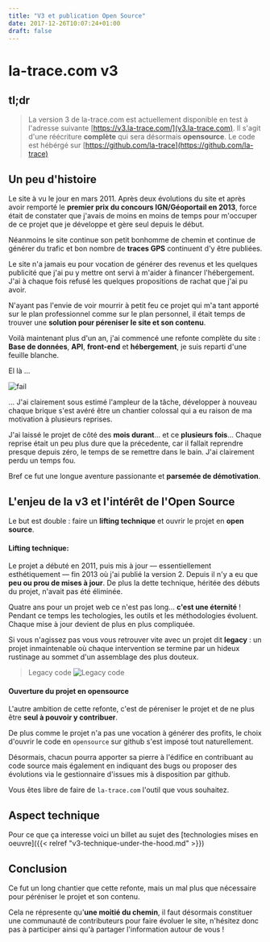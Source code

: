 ```yaml
---
title: "V3 et publication Open Source"
date: 2017-12-26T10:07:24+01:00
draft: false
---
```


# la-trace.com v3

## tl;dr

> La version 3 de la-trace.com est actuellement disponible en test à l'adresse
suivante [https://v3.la-trace.com/](v3.la-trace.com). Il s'agit d'une réécriture
**complète** qui sera désormais **opensource**. Le code est hébérgé sur
[https://github.com/la-trace](https://github.com/la-trace)

<!--more-->

## Un peu d'histoire

Le site à vu le jour en mars 2011. Après deux évolutions du site et après avoir
remporté le **premier prix du concours IGN/Géoportail en 2013**, force était de
constater que j'avais de moins en moins de temps pour m'occuper de ce projet que
je développe et gère seul depuis le début.

Néanmoins le site continue son petit bonhomme de chemin et continue de générer
du trafic et bon nombre de **traces GPS** continuent d'y être publiées.

Le site n'a jamais eu pour vocation de générer des revenus et les quelques
publicité que j'ai pu y mettre ont servi à m'aider à financer l'hébergement.
J'ai à chaque fois refusé les quelques propositions de rachat que j'ai pu avoir.

N'ayant pas l'envie de voir mourrir à petit feu ce projet qui m'a
tant apporté sur le plan professionnel comme sur le plan personnel, il était
temps de trouver une **solution pour péreniser le site et son contenu**.

Voilà maintenant plus d'un an, j'ai commencé une refonte complète du site :
**Base de données**, **API**, **front-end** et **hébergement**, je suis reparti
d'une feuille blanche.

El là ...

![fail](https://media.giphy.com/media/XsUtdIeJ0MWMo/giphy.gif)

... J'ai clairement sous estimé l'ampleur de la tâche, développer à nouveau
chaque brique s'est avéré être un chantier colossal qui a eu raison de ma
motivation à plusieurs reprises.

J'ai laissé le projet de côté des **mois durant**... et ce **plusieurs fois**...
Chaque reprise était un peu plus dure que la précedente, car il fallait
reprendre presque depuis zéro, le temps de se remettre dans le bain. J'ai
clairement perdu un temps fou.

Bref ce fut une longue aventure passionante et **parsemée de démotivation**.

## L'enjeu de la v3 et l'intérêt de l'Open Source

Le but est double : faire un **lifting technique** et ouvrir le projet en
**open source**.

#### Lifting technique:

Le projet a débuté en 2011, puis mis à jour — essentiellement esthétiquement —
fin 2013 où j'ai publié la version 2. Depuis il n'y a eu que **peu ou prou de
mises à jour**. De plus la dette technique, héritée des débuts du projet,
n'avait pas été éliminée.

Quatre ans pour un projet web ce n'est pas long... **c'est une éternité** !
Pendant ce temps les techologies, les outils et les méthodologies évoluent.
Chaque mise à jour devient de plus en plus compliquée.

Si vous n'agissez pas vous vous retrouver vite avec un projet dit **legacy** :
un projet inmaintenable où chaque intervention se termine par un hideux
rustinage au sommet d'un assemblage des plus douteux.

> Legacy code ![Legacy code](https://media.giphy.com/media/hcFmJ2LqGqGBi/giphy.gif)

#### Ouverture du projet en opensource

L'autre ambition de cette refonte, c'est de péreniser le projet et de ne plus
être **seul à pouvoir y contribuer**.

De plus comme le projet n'a pas une vocation à générer des profits, le choix
d'ouvrir le code en `opensource` sur github s'est imposé tout naturellement.

Désormais, chacun pourra apporter sa pierre à l'édifice en contribuant au code
source mais également en indiquant des bugs ou proposer des évolutions via le
gestionnaire d'issues mis à disposition par github.

Vous êtes libre de faire de `la-trace.com` l'outil que vous souhaitez.

## Aspect technique

Pour ce que ça interesse voici un billet au sujet des [technologies mises en
oeuvre]({{< relref "v3-technique-under-the-hood.md" >}})

## Conclusion

Ce fut un long chantier que cette refonte, mais un mal plus que nécessaire pour
péréniser le projet et son contenu.

Cela ne répresente qu'**une moitié du chemin**, il faut désormais constituer une
communauté de contributeurs pour faire évoluer le site, n'hésitez donc pas à
participer ainsi qu'à partager l'information autour de vous !